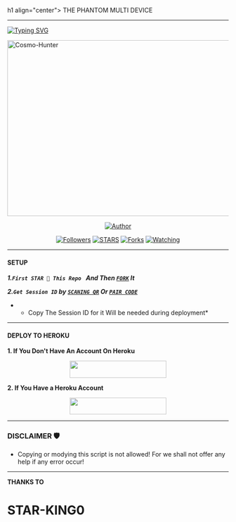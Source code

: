 h1 align="center"> THE PHANTOM MULTI DEVICE </h1>
<p align="center">  

***
  
<a href="https://git.io/typing-svg"><img src="https://readme-typing-svg.demolab.com?font=Black+Ops+One&size=50&pause=1000&color=1BAFBAFF&center=true&width=910&height=100&lines=THANKS FOR CHOOSING +COSMO-HUNTER;MULTI+DEVICE+WHATSAPP+BOT;ARISED+BY+PHANTOM+INSPIRED BY STAR-KING0" alt="Typing SVG" /></a>
  </p>
    <img alt="Cosmo-Hunter" width="600" height="400" src=":https://files.catbox.moe/dmmkzd.png">
<p align="center">
<p align="center">
<a href="https://github.com/Phantom-kin/Cosmo-Hunter"><img title="Author" src="https://img.shields.io/badge/Cosmo-Hunter-blue?style=for-the-badge&logo=github"></a>
<p/>
<p align="center">
<a href="https://github.com/boru-to?tab=followers"><img title="Followers" src="https://img.shields.io/github/followers/Phantom-kin?label=Followers&style=social"></a>
<a href="https://github.com/Phantom-kin/Cosmo-Hunter/stargazers/"><img title="STARS" src="https://img.shields.io/github/stars/Phantom-kin/Cosmo-Hunter?&style=social"></a>
<a href="https://github.com/Phantom-kin/Cosmo-Hunter/network/members"><img title="Forks" src="https://img.shields.io/github/forks/Phantom-kin/Cosmo-Hunter?style=social"></a>
<a href="https://github.com/Phantom-kin/Cosmo-Hunter/watchers"><img title="Watching" src="https://img.shields.io/github/watchers/Phantom-kin/Cosmo-Hunter?label=Watching&style=social"></a>
  
***

#### SETUP 

***1.`First STAR 🌟 This Repo ` And Then [`FORK`](https://github.com/Phantom-kin/Cosmo-Hunter/fork) It***

***2.`Get Session ID` by [`SCANING QR`](https://arthur-scanner.onrender.com/qr) Or [`PAIR CODE`](https://alya-pair.onrender.com/pair)***

* - Copy The Session ID for it Will be needed during deployment*

***

#### DEPLOY TO HEROKU 
**1. If You Don't Have An Account On Heroku**
    <br>
<p align="center"><a href="https://signup.heroku.com">
 <img src="https://img.shields.io/badge/Create%20Account%20Now-blue?style=for-the-badge&logo=heroku" width="220" height="38.45"/></a></p>

**2. If You Have a Heroku Account**
    <br>
<p align="center"><a href="https://Phantom-kin.vercel.app"> <img src="https://img.shields.io/badge/DEPLOY%20NOW-blue?style=for-the-badge&logo=heroku" width="220" height="38.45"/></a></p>


***


### DISCLAIMER 🛡 
- Copying or modying this script is not allowed! For we shall not offer any help if any error occur!

***

 **THANKS TO**
 
 # STAR-KING0
 
